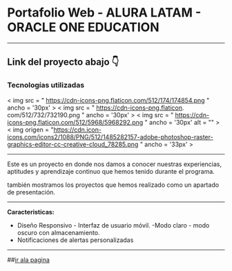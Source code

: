 # Portafolio Web - ALURA LATAM - ORACLE ONE EDUCATION 
---
Link del proyecto abajo 👇
---
### Tecnologías utilizadas

< img  src = " https://cdn-icons-png.flaticon.com/512/174/174854.png "  ancho = '30px'  >
< img  src = " https://cdn-icons-png.flaticon. com/512/732/732190.png "  ancho = '30px'  >
< img  src = " https://cdn-icons-png.flaticon.com/512/5968/5968292.png "  ancho = '30px'  alt = "" >
< img  origen = "https://cdn.icon-icons.com/icons2/1088/PNG/512/1485282157-adobe-photoshop-raster-graphics-editor-cc-creative-cloud_78285.png "  ancho = '33px'  >

---

Este es un proyecto en donde nos damos a conocer nuestras experiencias, aptitudes y aprendizaje continuo que hemos tenido durante el programa.

también mostramos los proyectos que hemos realizado como un apartado de presentación.

---

**Caracteristicas:**
- Diseño Responsivo - Interfaz de usuario  móvil. 
-Modo claro - modo oscuro con almacenamiento.
- Notificaciones de alertas personalizadas 

---
##[ir ala pagina](https://fanerstder.github.io/Portafolio-desarrolador-web/)